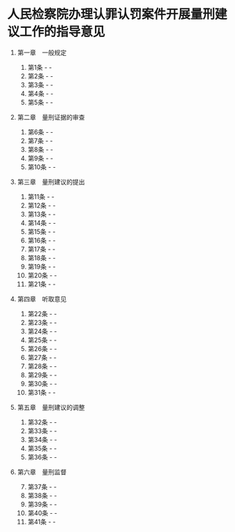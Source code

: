 # 人民检察院办理认罪认罚案件开展量刑建议工作的指导意见

1. 第一章　一般规定

    1. 第1条 -  - 
    2. 第2条 -  - 
    3. 第3条 -  - 
    4. 第4条 -  - 
    5. 第5条 -  - 

2. 第二章　量刑证据的审查

    1. 第6条 -  - 
    2. 第7条 -  - 
    3. 第8条 -  - 
    4. 第9条 -  - 
    5. 第10条 -  - 

3. 第三章　量刑建议的提出

    1. 第11条 -  - 
    2. 第12条 -  - 
    3.  第13条 -  - 
    4.  第14条 -  - 
    5.  第15条 -  - 
    6.  第16条 -  - 
    7.  第17条 -  - 
    8.  第18条 -  - 
    9.  第19条 -  - 
    10. 第20条 -  - 
    11. 第21条 -  - 

4. 第四章　听取意见

    1.  第22条 -  - 
    2.  第23条 -  - 
    3.  第24条 -  - 
    4.  第25条 -  - 
    5.  第26条 -  - 
    6.  第27条 -  - 
    7.  第28条 -  - 
    8.  第29条 -  - 
    9.  第30条 -  - 
    10. 第31条 -  - 

5. 第五章　量刑建议的调整


    1.  第32条 -  - 
    2.  第33条 -  - 
    3.  第34条 -  - 
    4.  第35条 -  - 
    5.  第36条 -  - 

6. 第六章　量刑监督

    7.  第37条 -  - 
    8.  第38条 -  - 
    9.  第39条 -  - 
    10. 第40条 -  - 
    11. 第41条 -  - 
